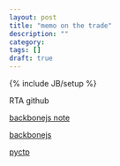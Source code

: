 ```yaml
---
layout: post
title: "memo on the trade"
description: ""
category: 
tags: []
draft: true
---
```

{% include JB/setup %}

RTA github

[backbonejs note](www.lowindata.com)

[backbonejs](www.icoding.co/2012/04/backbonejs-html-2)

[pyctp](https://code.google.com/p/pyctp/)


